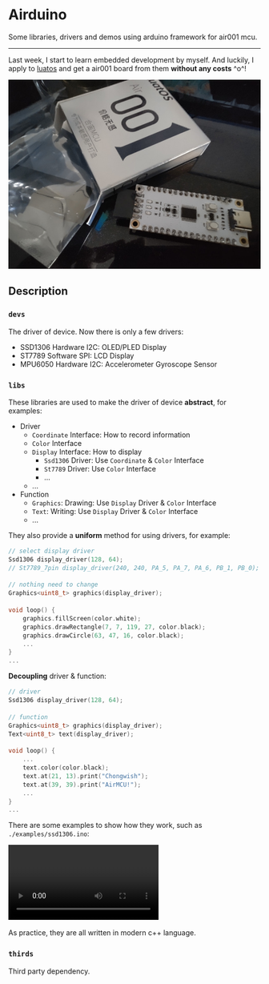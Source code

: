# Airduino

Some libraries, drivers and demos using arduino framework for air001 mcu.

---

Last week, I start to learn embedded development by myself. And luckily, I apply to [luatos](https://wiki.luatos.com/chips/air001/board.html) and get a air001 board from them **without any costs** ^o^!

![Air001](./images/air001.jpg)

## Description

### `devs`

The driver of device. Now there is only a few drivers:

- SSD1306 Hardware I2C: OLED/PLED Display
- ST7789 Software SPI: LCD Display
- MPU6050 Hardware I2C: Accelerometer Gyroscope Sensor
   
### `libs`

These libraries are used to make the driver of device **abstract**, for examples:

- Driver
  - `Coordinate` Interface: How to record information
  - `Color` Interface
  - `Display` Interface: How to display
    - `Ssd1306` Driver: Use `Coordinate` & `Color` Interface
    - `St7789` Driver: Use `Color` Interface
    - ...
  - ...
- Function
  - `Graphics`: Drawing: Use `Display` Driver & `Color` Interface
  - `Text`: Writing: Use `Display` Driver & `Color` Interface 
  - ...

They also provide a **uniform** method for using drivers, for example:

```c++
// select display driver
Ssd1306 display_driver(128, 64);
// St7789_7pin display_driver(240, 240, PA_5, PA_7, PA_6, PB_1, PB_0);

// nothing need to change
Graphics<uint8_t> graphics(display_driver);

void loop() {
    graphics.fillScreen(color.white);
    graphics.drawRectangle(7, 7, 119, 27, color.black);
    graphics.drawCircle(63, 47, 16, color.black);
    ...
}
...
```

**Decoupling** driver & function:

```c++
// driver
Ssd1306 display_driver(128, 64);

// function
Graphics<uint8_t> graphics(display_driver);
Text<uint8_t> text(display_driver);

void loop() {
    ...
    text.color(color.black);
    text.at(21, 13).print("Chongwish");
    text.at(39, 39).print("AirMCU!");
    ...
}
...
```

There are some examples to show how they work, such as `./examples/ssd1306.ino`:

![ssd1306 example](./images/ssd1306.mp4)

As practice, they are all written in modern c++ language.

### `thirds`

Third party dependency.